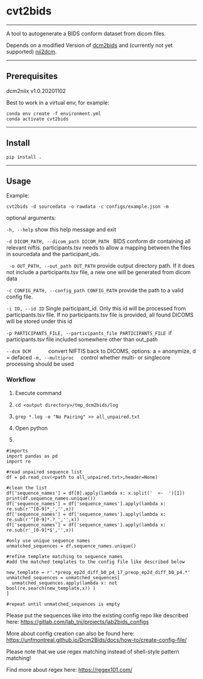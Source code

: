 # cvt2bids

---

A tool to autogenerate a BIDS conform dataset from dicom files.

Depends on a modified Version of [dcm2bids](https://github.com/1-w/Dcm2Bids) and (currently not yet supported) [nii2dcm](https://gitlab.com/lab_tni/projects/nii2dcm).

---

## Prerequisites

dcm2niix v1.0.20201102

Best to work in a virtual env, for example:

```
conda env create -f environment.yml
conda activate cvt2bids
```

---

## Install

```
pip install .
```

---

## Usage

Example:
```
cvt2bids -d sourcedata -o rawdata -c configs/example.json -m
```

optional arguments:

  ```-h, --help``` show this help message and exit
  
  ```-d DICOM_PATH, --dicom_path DICOM_PATH ``` BIDS conform dir containing all relevant niftis. participants.tsv needs to allow a mapping between the files in sourcedata and the participant_ids.
  
 ``` -o OUT_PATH, --out_path OUT_PATH``` provide output directory path. If it does not include a participants.tsv file, a new one will be generated from dicom data
  
  ```-c CONFIG_PATH, --config_path CONFIG_PATH``` provide the path to a valid config file.
  
  ```-i ID, --id ID```        Single participant_id. Only this id will be processed from participants.tsv file. If no participants.tsv file is provided, all found DICOMS will be stored under this id
  
  ```-p PARTICIPANTS_FILE, --participants_file PARTICIPANTS_FILE ```if participants.tsv file included somewhere other than out_path
                          
  ```--dcm DCM      ```       convert NIFTIS back to DICOMS, options: a = anonymize, d = defaced
 ``` -m, --multiproc   ```    control whether multi- or singlecore processing should be used

### Workflow

1. Execute command

2. ```cd <output directory>/tmp_dcm2bids/log```

3. ```grep *.log -e "No Pairing" >> all_unpaired.txt```

4. Open python

5. 
```
#imports
import pandas as pd
import re

#read unpaired sequence list
df = pd.read_csv(<path to all_unpaired.txt>,header=None)

#clean the list
df['sequence_names'] = df[0].apply(lambda x: x.split('  <-  ')[1])
print(df.sequence_names.unique())
df['sequence_names'] = df['sequence_names'].apply(lambda x: re.sub(r'^[0-9]*_','',x))
df['sequence_names'] = df['sequence_names'].apply(lambda x: re.sub(r'^[0-9]*.?_','',x))
df['sequence_names'] = df['sequence_names'].apply(lambda x: re.sub(r'_[0-9]*$','',x))

#only use unique sequence names
unmatched_sequences = df.sequence_names.unique()

#refine template matching to sequence names
#add the matched templates to the config file like described below

new_template = r'.*preop_ep2d_diff_b0_p4_17_preop_ep2d_diff_b0_p4.*'
unmatched_sequences = unmatched_sequences[
  unmatched_sequences.apply(lambda x: not bool(re.search(new_template,x)) )
]

#repeat until unmatched_sequences is empty
```

Please put the sequences like into the existing config repo like described here:
https://gitlab.com/lab_tni/projects/lab2bids_configs

More about config creation can also be found here:
https://unfmontreal.github.io/Dcm2Bids/docs/how-to/create-config-file/

Please note that we use regex matching instead of shell-style pattern matching!

Find more about regex here:
https://regex101.com/
